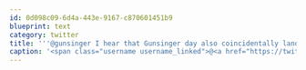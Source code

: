 ```yaml
---
id: 0d098c09-6d4a-443e-9167-c870601451b9
blueprint: text
category: twitter
title: '''@gunsinger I hear that Gunsinger day also coincidentally lands on "Make fun of @micaknibbs day"'
caption: '<span class="username username_linked">@<a href="https://twitter.com/gunsinger" title="Cynthia Gunsinger">gunsinger</a></span> I hear that Gunsinger day also coincidentally lands on "Make fun of @micaknibbs day"'
---
```

